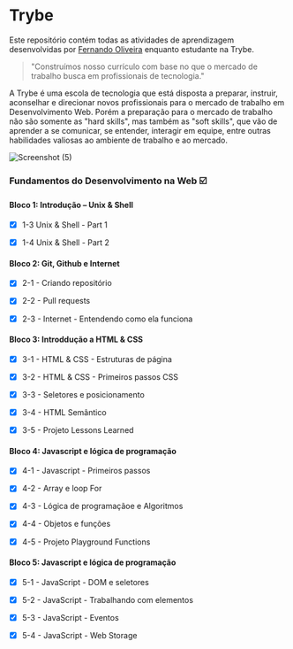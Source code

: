 ﻿# Trybe

Este repositório contém todas as atividades de aprendizagem desenvolvidas por [Fernando Oliveira](https://www.linkedin.com/in/fernando1806) enquanto estudante na Trybe.

>"Construímos nosso currículo com base no que o mercado de trabalho busca em profissionais de tecnologia."


A Trybe é uma escola de tecnologia que está disposta a preparar, instruir, aconselhar e direcionar novos profissionais para o mercado de trabalho em Desenvolvimento Web. Porém a preparação para o mercado de trabalho não são somente as "hard skills", mas também as "soft skills", que vão de aprender a se comunicar, se entender, interagir em equipe, entre outras habilidades valiosas ao ambiente de trabalho e ao mercado.

![Screenshot (5)](https://user-images.githubusercontent.com/104437536/166400342-4d7af304-4d84-4baa-975a-28829f09ce91.png)

### Fundamentos do Desenvolvimento na Web :ballot_box_with_check:

#### Bloco 1: Introdução – Unix & Shell

- [x] 1-3 Unix & Shell - Part 1

- [x] 1-4 Unix & Shell - Part 2

#### Bloco 2: Git, Github e Internet

- [x] 2-1 - Criando repositório

- [x] 2-2 - Pull requests

- [x] 2-3 - Internet - Entendendo como ela funciona

#### Bloco 3: Introddução a HTML & CSS

- [x] 3-1 - HTML & CSS - Estruturas de página

- [x] 3-2 - HTML & CSS - Primeiros passos CSS

- [x] 3-3 - Seletores e posicionamento

- [x] 3-4 - HTML Semântico

- [x] 3-5 - Projeto Lessons Learned

#### Bloco 4: Javascript e lógica de programação

- [x] 4-1 - Javascript - Primeiros passos

- [x] 4-2 - Array e loop For

- [x] 4-3 - Lógica de programaçãoe e Algoritmos

- [x] 4-4 - Objetos e funções

- [x] 4-5 - Projeto Playground Functions

#### Bloco 5: Javascript e lógica de programação

- [x] 5-1 - JavaScript - DOM e seletores

- [x] 5-2 - JavaScript - Trabalhando com elementos

- [x] 5-3 - JavaScript - Eventos

- [x] 5-4 - JavaScript - Web Storage


